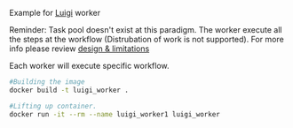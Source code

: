 Example for [Luigi](http://luigi.readthedocs.org/en/latest/index.html) worker

 Reminder: Task pool doesn't exist at this paradigm. The worker execute all the steps at the workflow (Distrubation of work is not supported). 
 For more info please review [design & limitations](http://luigi.readthedocs.org/en/stable/design_and_limitations.html)
 
 Each worker will execute specific workflow.

```bash
#Building the image
docker build -t luigi_worker .

#Lifting up container.
docker run -it --rm --name luigi_worker1 luigi_worker
```
